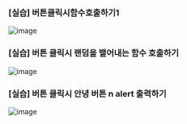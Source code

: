 ### [실습] 버튼클릭시함수호출하기1
![image](https://github.com/user-attachments/assets/05317427-0ac9-49a0-a40d-159beccd823a)

### [실습] 버튼 클릭시 랜덤을 뱉어내는 함수 호출하기 
![image](https://github.com/user-attachments/assets/9bd61aa4-f597-4bcc-8935-17706bf308f9)

### [실습] 버튼 클릭시 안녕 버튼 n alert 출력하기 
![image](https://github.com/user-attachments/assets/02bf38c9-f821-4f0a-86cc-fead06d2a765)

